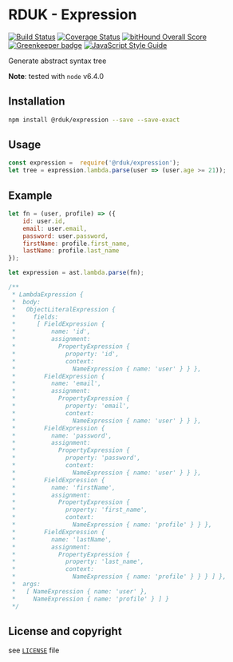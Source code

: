 # RDUK - Expression


[![Build Status](https://travis-ci.org/rd-uk/rduk-expression.svg?branch=master)](https://travis-ci.org/rd-uk/rduk-expression)
[![Coverage Status](https://coveralls.io/repos/github/rd-uk/rduk-expression/badge.svg?branch=master)](https://coveralls.io/github/rd-uk/rduk-expression?branch=master)
[![bitHound Overall Score](https://www.bithound.io/github/rd-uk/rduk-expression/badges/score.svg)](https://www.bithound.io/github/rd-uk/rduk-expression)
[![Greenkeeper badge](https://badges.greenkeeper.io/rd-uk/rduk-expression.svg)](https://greenkeeper.io/)
[![JavaScript Style Guide](https://img.shields.io/badge/code_style-standard-brightgreen.svg)](https://standardjs.com)

Generate abstract syntax tree

__Note__: tested with `node` v6.4.0

## Installation

```sh
npm install @rduk/expression --save --save-exact
```

## Usage

```js
const expression =  require('@rduk/expression');
let tree = expression.lambda.parse(user => (user.age >= 21));
```

## Example

```js
let fn = (user, profile) => ({
    id: user.id,
    email: user.email,
    password: user.password,
    firstName: profile.first_name,
    lastName: profile.last_name
});

let expression = ast.lambda.parse(fn);

/**
 * LambdaExpression {
 *  body:
 *   ObjectLiteralExpression {
 *     fields:
 *      [ FieldExpression {
 *          name: 'id',
 *          assignment:
 *            PropertyExpression {
 *              property: 'id',
 *              context:
 *                NameExpression { name: 'user' } } },
 *        FieldExpression {
 *          name: 'email',
 *          assignment:
 *            PropertyExpression {
 *              property: 'email',
 *              context:
 *                NameExpression { name: 'user' } } },
 *        FieldExpression {
 *          name: 'password',
 *          assignment:
 *            PropertyExpression {
 *              property: 'password',
 *              context:
 *                NameExpression { name: 'user' } } },
 *        FieldExpression {
 *          name: 'firstName',
 *          assignment:
 *            PropertyExpression {
 *              property: 'first_name',
 *              context:
 *                NameExpression { name: 'profile' } } },
 *        FieldExpression {
 *          name: 'lastName',
 *          assignment:
 *            PropertyExpression {
 *              property: 'last_name',
 *              context:
 *                NameExpression { name: 'profile' } } } ] },
 *  args:
 *   [ NameExpression { name: 'user' },
 *     NameExpression { name: 'profile' } ] }
 */
```

## License and copyright
see [`LICENSE`](LICENSE) file
